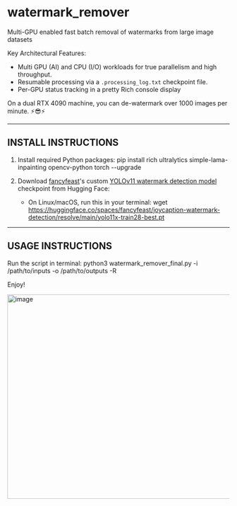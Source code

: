# watermark_remover
Multi-GPU enabled fast batch removal of watermarks from large image datasets

Key Architectural Features:
- Multi GPU (AI) and CPU (I/O) workloads for true parallelism and high throughput.
- Resumable processing via a `.processing_log.txt` checkpoint file.
- Per-GPU status tracking in a pretty Rich console display

On a dual RTX 4090 machine, you can de-watermark over 1000 images per minute. ⚡😎⚡

--------------------------------------------------------------------
INSTALL INSTRUCTIONS
--------------------------------------------------------------------
1. Install required Python packages:
   pip install rich ultralytics simple-lama-inpainting opencv-python torch --upgrade

2. Download [fancyfeast](https://huggingface.co/fancyfeast)'s custom [YOLOv11 watermark detection model](https://huggingface.co/spaces/fancyfeast/joycaption-watermark-detection) checkpoint from Hugging Face:
   - On Linux/macOS, run this in your terminal:
     wget https://huggingface.co/spaces/fancyfeast/joycaption-watermark-detection/resolve/main/yolo11x-train28-best.pt

--------------------------------------------------------------------
USAGE INSTRUCTIONS
--------------------------------------------------------------------

Run the script in terminal:
   python3 watermark_remover_final.py -i /path/to/inputs -o /path/to/outputs -R

Enjoy!

<img width="1122" height="462" alt="image" src="https://github.com/user-attachments/assets/6c0b6b34-e33d-498a-a9f9-4e6f0604ffb1" />
